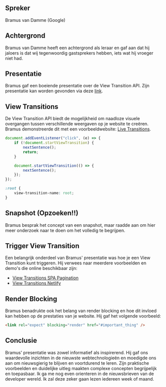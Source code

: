 ## Spreker

Bramus van Damme (Google)

## Achtergrond

Bramus van Damme heeft een achtergrond als leraar en gaf aan dat hij jaloers is dat wij tegenwoordig gastsprekers hebben, iets wat hij vroeger niet had.

## Presentatie

Bramus gaf een boeiende presentatie over de View Transition API. Zijn presentatie kan worden gevonden via deze [link](https://www.bram.us/2024/05/23/mpa-view-transitions-are-here-jsheroes/).

## View Transitions

De View Transition API biedt de mogelijkheid om naadloze visuele overgangen tussen verschillende weergaven op je website te creëren. Bramus demonstreerde dit met een voorbeeldwebsite: [Live Transitions](https://live-transitions.pages.dev/).

```javascript
document.addEventListener("click", (e) => {
    if (!document.startViewTransition) {
        nextSentence();
        return;
    }

    document.startViewTransition(() => {
        nextSentence();
    });
});
```

```css
:root {
    view-transition-name: root;
}
```

## Snapshot (Opzoeken!!)

Bramus besprak het concept van een snapshot, maar raadde aan om hier meer onderzoek naar te doen om het volledig te begrijpen.

## Trigger View Transition

Een belangrijk onderdeel van Bramus' presentatie was hoe je een View Transition kunt triggeren. Hij verwees naar meerdere voorbeelden en demo's die online beschikbaar zijn:

-   [View Transitions SPA Pagination](https://view-transitions.netlify.app/pagination/spa/)
-   [View Transitions Netlify](https://view-transitions.netlify.app/)

## Render Blocking

Bramus benadrukte ook het belang van render blocking en hoe dit invloed kan hebben op de prestaties van je website. Hij gaf het volgende voorbeeld:

```html
<link rel="expect" blocking="render" href="#important_thing" />
```

## Conclusie

Bramus' presentatie was zowel informatief als inspirerend. Hij gaf ons waardevolle inzichten in de nieuwste webtechnologieën en moedigde ons aan om nieuwsgierig te blijven en voortdurend te leren. Zijn praktische voorbeelden en duidelijke uitleg maakten complexe concepten begrijpelijk en toepasbaar. Ik ga me nog even orienteren in de nieuwsbrieven van de developer wereld. Ik zal deze zeker gaan lezen iedereen week of maand.
